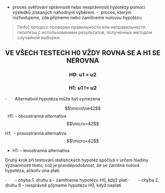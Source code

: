 - proces ověřování správnosti nebo nesprávnosti hypotézy pomocí výsledků získaných náhodným výběrem.
-  proces, kterým rozhodujeme, zda přijmeme nebo zamítneme nulovou hypotézu

>[!info]
>процесс проверки правильности или неправильности гипотезы с использованием результатов, полученных методом случайной выборки.

<h2 style='text-align: center;'>VE VŠECH TESTECH H0 VŽDY ROVNA SE A H1 SE NEROVNA</h2>

<h3 style='text-align: center;'>H0: u1 = u2</h3>
<h3 style='text-align: center;'>H1: u1 != u2</h3>
·       Alternativní hypotéza může být vymezena

$$\micro\ne42$$  H1: - oboustranná alternativa
$$\micro>42$$

H1:  - pravostranná alternativa
$$\micro<42$$
- H1: – levostranná alternativa

Druhý krok při testování statistických hypotéz spočívá v určení hladiny významnosti testu, což je pravděpodobnost, že se zamítne nulová hypotéza, ačkoliv ona platí.

·       - chyba 1. druhu a - zamítneme hypotézu H0, když platí
·       - chyba 2. druhu ß - nesprávně přijmeme hypotézu H0, když neplatí
